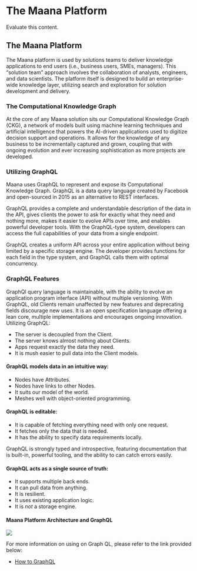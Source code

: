 # The Maana Platform



Evaluate this content.

## The Maana Platform

The Maana platform is used by solutions teams to deliver knowledge applications to end users \(i.e., business users, SMEs, managers\). This “solution team” approach involves the collaboration of analysts, engineers, and data scientists. The platform itself is designed to build an enterprise-wide knowledge layer, utilizing search and exploration for solution development and delivery.

### The Computational Knowledge Graph

At the core of any Maana solution sits our Computational Knowledge Graph \(CKG\), a network of models built using machine learning techniques and artificial intelligence that powers the AI-driven applications used to digitize decision support and operations. It allows for the knowledge of any business to be incrementally captured and grown, coupling that with ongoing evolution and ever increasing sophistication as more projects are developed.

### Utilizing GraphQL

Maana uses GraphQL to represent and expose its Computational Knowledge Graph. GraphQL is a data query language created by Facebook and open-sourced in 2015 as an alternative to REST interfaces.

GraphQL provides a complete and understandable description of the data in the API, gives clients the power to ask for exactly what they need and nothing more, makes it easier to evolve APIs over time, and enables powerful developer tools. With the GraphQL-type system, developers can access the full capabilities of your data from a single endpoint.

GraphQL creates a uniform API across your entire application without being limited by a specific storage engine. The developer provides functions for each field in the type system, and GraphQL calls them with optimal concurrency.

### GraphQL Features <a id="graphql-features"></a>

GraphQl query language is maintainable, with the ability to evolve an application program interface \(API\) without multiple versioning. With GraphQL, old Clients remain unaffected by new features and deprecating fields discourage new uses. It is an open specification language offering a lean core, multiple implementations and encourages ongoing innovation. Utilizing GraphQL:

* The server is decoupled from the Client.
* The server knows almost nothing about Clients.
* Apps request exactly the data they need.
* It is mush easier to pull data into the Client models.

####  GraphQL models data in an intuitive way: <a id="graphql-models-data-in-an-intuitive-way"></a>

* Nodes have Attributes.
* Nodes have links to other Nodes.
* It suits our model of the world.
* Meshes well with object-oriented programming.

#### GraphQL is editable: <a id="graphql-is-composable"></a>

* It is capable of fetching everything need with only one request.
* It fetches only the data that is needed.
* It has the ability to specify data requirements locally.

GraphQL is strongly typed and introspective, featuring documentation that is built-in, powerful tooling, and the ability to can catch errors easily.

#### GraphQL acts as a single source of truth: <a id="graphql-acts-as-a-single-source-of-truth"></a>

* It supports multiple back ends.
* It can pull data from anything.
* It is resilient.
* It uses existing application logic.
* It is _not_ a storage engine.

#### Maana Platform Architecture and GraphQL

![](https://gitbooktrainingmaterials.blob.core.windows.net/images/image%20%289%29.png)

For more information on using on Graph QL, please refer to the link provided below:

* [How to GraphQL](https://www.howtographql.com/)

